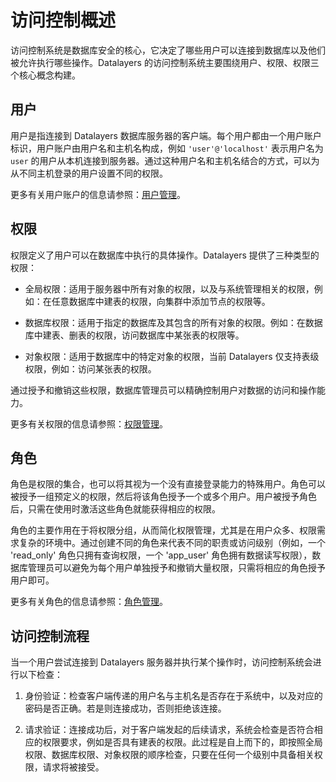 # 访问控制概述

访问控制系统是数据库安全的核心，它决定了哪些用户可以连接到数据库以及他们被允许执行哪些操作。Datalayers 的访问控制系统主要围绕用户、权限、权限三个核心概念构建。

## 用户

用户是指连接到 Datalayers 数据库服务器的客户端。每个用户都由一个用户账户标识，用户账户由用户名和主机名构成，例如 `'user'@'localhost'` 表示用户名为 `user` 的用户从本机连接到服务器。通过这种用户名和主机名结合的方式，可以为从不同主机登录的用户设置不同的权限。

更多有关用户账户的信息请参照：[用户管理](./user.md)。

## 权限

权限定义了用户可以在数据库中执行的具体操作。Datalayers 提供了三种类型的权限：

- 全局权限：适用于服务器中所有对象的权限，以及与系统管理相关的权限，例如：在任意数据库中建表的权限，向集群中添加节点的权限等。

- 数据库权限：适用于指定的数据库及其包含的所有对象的权限。例如：在数据库中建表、删表的权限，访问数据库中某张表的权限等。

- 对象权限：适用于数据库中的特定对象的权限，当前 Datalayers 仅支持表级权限，例如：访问某张表的权限。

通过授予和撤销这些权限，数据库管理员可以精确控制用户对数据的访问和操作能力。

更多有关权限的信息请参照：[权限管理](./privilege.md)。

## 角色

角色是权限的集合，也可以将其视为一个没有直接登录能力的特殊用户。角色可以被授予一组预定义的权限，然后将该角色授予一个或多个用户。用户被授予角色后，只需在使用时激活这些角色就能获得相应的权限。

角色的主要作用在于将权限分组，从而简化权限管理，尤其是在用户众多、权限需求复杂的环境中。通过创建不同的角色来代表不同的职责或访问级别（例如，一个 'read_only' 角色只拥有查询权限，一个 'app_user' 角色拥有数据读写权限），数据库管理员可以避免为每个用户单独授予和撤销大量权限，只需将相应的角色授予用户即可。


更多有关角色的信息请参照：[角色管理](./role.md)。

## 访问控制流程

当一个用户尝试连接到 Datalayers 服务器并执行某个操作时，访问控制系统会进行以下检查：

1. 身份验证：检查客户端传递的用户名与主机名是否存在于系统中，以及对应的密码是否正确。若是则连接成功，否则拒绝该连接。

2. 请求验证：连接成功后，对于客户端发起的后续请求，系统会检查是否符合相应的权限要求，例如是否具有建表的权限。此过程是自上而下的，即按照全局权限、数据库权限、对象权限的顺序检查，只要在任何一个级别中具备相关权限，请求将被接受。
